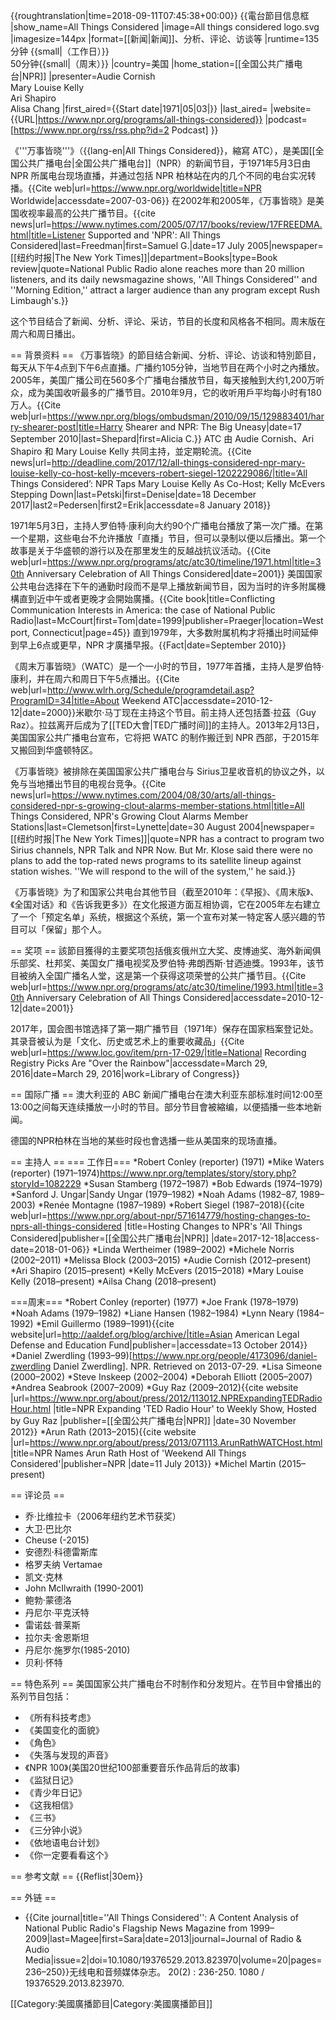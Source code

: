 {{roughtranslation|time=2018-09-11T07:45:38+00:00}}
{{電台節目信息框
|show_name=All Things Considered
|image=All things considered logo.svg
|imagesize=144px
|format=[[新闻|新闻]]、分析、评论、访谈等
|runtime=135分钟 {{small|（工作日）}}<br>50分钟{{small|（周末）}}
|country=美国
|home_station=[[全国公共广播电台|NPR]]
|presenter=Audie Cornish<br/>Mary Louise Kelly<br/>Ari Shapiro<br/>Alisa Chang
|first_aired={{Start date|1971|05|03|}}
|last_aired= 
|website={{URL|https://www.npr.org/programs/all-things-considered}}
|podcast=[https://www.npr.org/rss/rss.php?id=2 Podcast]
}}

《'''万事皆晓'''》（{{lang-en|All Things Considered}}，縮寫 ATC），是美国[[全国公共广播电台|全国公共广播电台]]（NPR）的新闻节目，于1971年5月3日由 NPR 所属电台现场直播，并通过包括 NPR 柏林站在内的几个不同的电台实况转播。<ref>{{Cite web|url=https://www.npr.org/worldwide|title=NPR Worldwide|accessdate=2007-03-06}}</ref> 在2002年和2005年，《万事皆晓》是美国收视率最高的公共广播节目。<ref name="nytimes.com">{{cite news|url=https://www.nytimes.com/2005/07/17/books/review/17FREEDMA.html|title=Listener Supported and 'NPR': All Things Considered|last=Freedman|first=Samuel G.|date=17 July 2005|newspaper=[[纽约时报|The New York Times]]|department=Books|type=Book review|quote=National Public Radio alone reaches more than 20 million listeners, and its daily newsmagazine shows, ''All Things Considered'' and ''Morning Edition,'' attract a larger audience than any program except Rush Limbaugh's.}}</ref>

这个节目结合了新闻、分析、评论、采访，节目的长度和风格各不相同。周末版在周六和周日播出。

== 背景资料 ==
《万事皆晓》的節目结合新闻、分析、评论、访谈和特別節目，每天从下午4点到下午6点直播。广播约105分钟，当地节目在两个小时之內播放。2005年，美国广播公司在560多个广播电台播放节目，每天接触到大约1,200万听众，成为美国收听最多的广播节目。2010年9月，它的收听用戶平均每小时有180万人。<ref name="shepard">{{Cite web|url=https://www.npr.org/blogs/ombudsman/2010/09/15/129883401/harry-shearer-post|title=Harry Shearer and NPR: The Big Uneasy|date=17 September 2010|last=Shepard|first=Alicia C.}}</ref> ATC 由 Audie Cornish、Ari Shapiro 和 Mary Louise Kelly 共同主持，並定期轮流。<ref>{{Cite news|url=http://deadline.com/2017/12/all-things-considered-npr-mary-louise-kelly-co-host-kelly-mcevers-robert-siegel-1202229086/|title=‘All Things Considered’: NPR Taps Mary Louise Kelly As Co-Host; Kelly McEvers Stepping Down|last=Petski|first=Denise|date=18 December 2017|last2=Pedersen|first2=Erik|accessdate=8 January 2018}}</ref>

1971年5月3日，主持人罗伯特·康利向大约90个广播电台播放了第一次广播。在第一个星期，这些电台不允许播放「直播」节目，但可以录制以便以后播出。第一个故事是关于华盛顿的游行以及在那里发生的反越战抗议活动。<ref>{{Cite web|url=https://www.npr.org/programs/atc/atc30/timeline/1971.html|title=30th Anniversary Celebration of All Things Considered|date=2001}}</ref> 美国国家公共电台选择在下午的通勤时段而不是早上播放新闻节目，因为当时的许多附属機構直到近中午或者更晚才会開始廣播。<ref>{{Cite book|title=Conflicting Communication Interests in America: the case of National Public Radio|last=McCourt|first=Tom|date=1999|publisher=Praeger|location=Westport, Connecticut|page=45}}</ref> 直到1979年，大多数附属机构才将播出时间延伸到早上6点或更早，NPR 才廣播早报。{{Fact|date=September 2010}}

《周末万事皆晓》（WATC）是一个一小时的节目，1977年首播，主持人是罗伯特·康利，并在周六和周日下午5点播出。<ref>{{Cite web|url=http://www.wlrh.org/Schedule/programdetail.asp?ProgramID=34|title=About Weekend ATC|accessdate=2010-12-12|date=2000}}</ref>米歇尔·马丁现在主持这个节目。前主持人还包括蓋·拉茲（Guy Raz）。拉兹离开后成为了[[TED大會|TED广播时间]]的主持人。2013年2月13日，美国国家公共广播电台宣布，它将把 WATC 的制作搬迁到 NPR 西部，于2015年又搬回到华盛顿特区。

《万事皆晓》被排除在美国国家公共广播电台与 Sirius卫星收音机的协议之外，以免与当地播出节目的电视台竞争。<ref>{{Cite news|url=https://www.nytimes.com/2004/08/30/arts/all-things-considered-npr-s-growing-clout-alarms-member-stations.html|title=All Things Considered, NPR's Growing Clout Alarms Member Stations|last=Clemetson|first=Lynette|date=30 August 2004|newspaper=[[纽约时报|The New York Times]]|quote=NPR has a contract to program two Sirius channels, NPR Talk and NPR Now. But Mr. Klose said there were no plans to add the top-rated news programs to its satellite lineup against station wishes. ''We will respond to the will of the system,'' he said.}}</ref>

《万事皆晓》为了和国家公共电台其他节目（截至2010年：《早报》、《周末版》、《全国对话》和《告诉我更多》）在文化报道方面互相协调，它在2005年左右建立了一个「预定名单」系统，根据这个系统，第一个宣布对某一特定客人感兴趣的节目可以「保留」那个人。

== 奖项 ==
該節目獲得的主要奖项包括俄亥俄州立大奖、皮博迪奖、海外新闻俱乐部奖、杜邦奖、美国女广播电视奖及罗伯特·弗朗西斯·甘迺迪獎。1993年，该节目被纳入全国广播名人堂，这是第一个获得这项荣誉的公共广播节目。<ref>{{Cite web|url=https://www.npr.org/programs/atc/atc30/timeline/1993.html|title=30th Anniversary Celebration of All Things Considered|accessdate=2010-12-12|date=2001}}</ref>

2017年，国会图书馆选择了第一期广播节目（1971年）保存在国家档案登记处。其录音被认为是「文化、历史或艺术上的重要收藏品」<ref>{{Cite web|url=https://www.loc.gov/item/prn-17-029/|title=National Recording Registry Picks Are "Over the Rainbow"|accessdate=March 29, 2016|date=March 29, 2016|work=Library of Congress}}</ref>

== 国际广播 ==
澳大利亚的 ABC 新闻广播电台在澳大利亚东部标准时间12:00至13:00之间每天连续播放一小时的节目。部分节目會被縮编，以便插播一些本地新闻。

德国的NPR柏林在当地的某些时段也會选播一些从美国來的现场直播。

== 主持人 ==
=== 工作日===
*Robert Conley (reporter) (1971)
*Mike Waters (reporter) (1971–1974)<ref>https://www.npr.org/templates/story/story.php?storyId=1082229</ref>
*Susan Stamberg (1972–1987)
*Bob Edwards (1974–1979)
*Sanford J. Ungar|Sandy Ungar (1979–1982)
*Noah Adams (1982–87, 1989–2003)
*Renée Montagne (1987–1989)
*Robert Siegel (1987–2018)<ref name="host_lineup_2018">{{cite web|url=https://www.npr.org/about-npr/571614779/hosting-changes-to-nprs-all-things-considered |title=Hosting Changes to NPR's 'All Things Considered|publisher=[[全国公共广播电台|NPR]] |date=2017-12-18|access-date=2018-01-06}}</ref>
*Linda Wertheimer (1989–2002)
*Michele Norris (2002–2011)
*Melissa Block (2003–2015)
*Audie Cornish (2012–present)
*Ari Shapiro (2015–present)
*Kelly McEvers (2015–2018)
*Mary Louise Kelly (2018–present)
*Ailsa Chang (2018–present)

===周末===
*Robert Conley (reporter) (1977)
*Joe Frank (1978–1979)
*Noah Adams (1979–1982)
*Liane Hansen (1982–1984)
*Lynn Neary (1984–1992)
*Emil Guillermo (1989–1991)<ref>{{cite website|url=http://aaldef.org/blog/archive/|title=Asian American Legal Defense and Education Fund|publisher=|accessdate=13 October 2014}}</ref>
*Daniel Zwerdling (1993–99)<ref>[https://www.npr.org/people/4173096/daniel-zwerdling Daniel Zwerdling]. NPR. Retrieved on 2013-07-29.</ref>
*Lisa Simeone (2000–2002)
*Steve Inskeep (2002–2004)
*Deborah Elliott (2005–2007)
*Andrea Seabrook (2007–2009)
*Guy Raz (2009–2012)<ref>{{cite website |url=https://www.npr.org/about/press/2012/113012.NPRExpandingTEDRadioHour.html |title=NPR Expanding 'TED Radio Hour' to Weekly Show, Hosted by Guy Raz |publisher=[[全国公共广播电台|NPR]] |date=30 November 2012}}</ref>
*Arun Rath (2013–2015)<ref>{{cite website |url=https://www.npr.org/about/press/2013/071113.ArunRathWATCHost.html |title=NPR Names Arun Rath Host of 'Weekend All Things Considered'|publisher=NPR |date=11 July 2013}}</ref>
*Michel Martin (2015–present)

== 评论员 ==
* 乔·比维拉卡（2006年纽约艺术节获奖）
* 大卫·巴比尔
* Cheuse (-2015)
* 安德烈·科德雷斯库
* 格罗夫纳 Vertamae
* 凯文·克林
* John McIlwraith (1990-2001)
* 鲍勃·蒙德洛
* 丹尼尔·平克沃特
* 雷诺兹·普莱斯
* 拉尔夫·舍恩斯坦
* 丹尼尔·施罗尔(1985-2010)
* 贝利·怀特

== 特色系列 ==
美国国家公共广播电台不时制作和分发短片。在节目中曾播出的系列节目包括：

* 《所有科技考虑》
* 《美国变化的面貌》
* 《角色》
* 《失落与发现的声音》
* 《NPR 100》(美国20世纪100部重要音乐作品背后的故事)
* 《监狱日记》
* 《青少年日记》
* 《这我相信》
* 《三书》
* 《三分钟小说》
* 《依地语电台计划》
* 《你一定要看看这个》

== 参考文献 ==
{{Reflist|30em}}

== 外链 ==

* {{Cite journal|title=''All Things Considered'': A Content Analysis of National Public Radio's Flagship News Magazine from 1999–2009|last=Magee|first=Sara|date=2013|journal=Journal of Radio & Audio Media|issue=2|doi=10.1080/19376529.2013.823970|volume=20|pages=236–250}}无线电和音频媒体杂志。 20(2) : 236-250. 1080 / 19376529.2013.823970. 

[[Category:美國廣播節目|Category:美國廣播節目]]